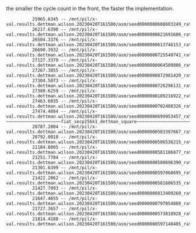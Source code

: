 the smaller the cycle count in the front, the faster the implementation.
~~~~~~~~~~~~~~~~~~~~~fiat_secp256k1_dettman_mul~~~~~~~~~~~~~~~~~~~~~
          25965.6345 -- /mnt/pil/x-val.results.dettman.wilson.20230420T161500/asm/seed0000000608603249_ratio13048.asm
          26217.6390 -- /mnt/pil/x-val.results.dettman.wilson.20230420T161500/asm/seed0000000621691606_ratio13111.asm
          26504.3376 -- /mnt/pil/x-val.results.dettman.wilson.20230420T161500/asm/seed0000000613746153_ratio13109.asm
          26690.3932 -- /mnt/pil/x-val.results.dettman.wilson.20230420T161500/asm/seed0000000725540741_ratio11414.asm
          27127.3370 -- /mnt/pil/x-val.results.dettman.wilson.20230420T161500/asm/seed0000000064509806_ratio11101.asm
          27267.3055 -- /mnt/pil/x-val.results.dettman.wilson.20230420T161500/asm/seed0000000872981420_ratio10955.asm
          27304.5073 -- /mnt/pil/x-val.results.dettman.wilson.20230420T161500/asm/seed0000000726296131_ratio11369.asm
          27380.6259 -- /mnt/pil/x-val.results.dettman.wilson.20230420T161500/asm/seed0000000109216922_ratio10542.asm
          27463.6035 -- /mnt/pil/x-val.results.dettman.wilson.20230420T161500/asm/seed0000000702408326_ratio11378.asm
          27474.4884 -- /mnt/pil/x-val.results.dettman.wilson.20230420T161500/asm/seed0000000699953457_ratio10356.asm
~~~~~~~~~~~~~~~~~~~~~fiat_secp256k1_dettman_square~~~~~~~~~~~~~~~~~~~~~
          20787.2004 -- /mnt/pil/x-val.results.dettman.wilson.20230420T161500/asm/seed0000000503397667_ratio13255.asm
          20792.0018 -- /mnt/pil/x-val.results.dettman.wilson.20230420T161500/asm/seed0000000506536215_ratio12853.asm
          21184.8005 -- /mnt/pil/x-val.results.dettman.wilson.20230420T161500/asm/seed0000000581186877_ratio10374.asm
          21251.7784 -- /mnt/pil/x-val.results.dettman.wilson.20230420T161500/asm/seed0000000500696390_ratio13043.asm
          21301.6399 -- /mnt/pil/x-val.results.dettman.wilson.20230420T161500/asm/seed0000000597068695_ratio11868.asm
          21422.2062 -- /mnt/pil/x-val.results.dettman.wilson.20230420T161500/asm/seed0000000581686535_ratio10395.asm
          21427.7093 -- /mnt/pil/x-val.results.dettman.wilson.20230420T161500/asm/seed0000000813409260_ratio10716.asm
          21647.4655 -- /mnt/pil/x-val.results.dettman.wilson.20230420T161500/asm/seed0000000797054808_ratio10635.asm
          21727.3657 -- /mnt/pil/x-val.results.dettman.wilson.20230420T161500/asm/seed0000000573810928_ratio10822.asm
          21814.4188 -- /mnt/pil/x-val.results.dettman.wilson.20230420T161500/asm/seed0000000597140405_ratio10396.asm

